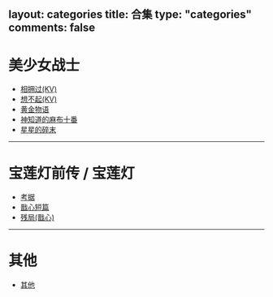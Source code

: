 layout: categories
title: 合集
type: "categories"
comments: false
---

# 美少女战士
- [相拥过(KV)](/categories/相拥过/)
- [想不起(KV)](/categories/想不起/)
- [黄金物语](/categories/黄金物语/)
- [神知道的麻布十番](/categories/神知道的麻布十番/)
- [星星的碎末](/categories/星星的碎末/)

---
# 宝莲灯前传 / 宝莲灯
- [考据](/categories/考据/)
- [戬心短篇](/categories/戬心短篇/)
- [残局(戬心)](/categories/残局/)

---
# 其他
- [其他](/categories/uncategorized/)